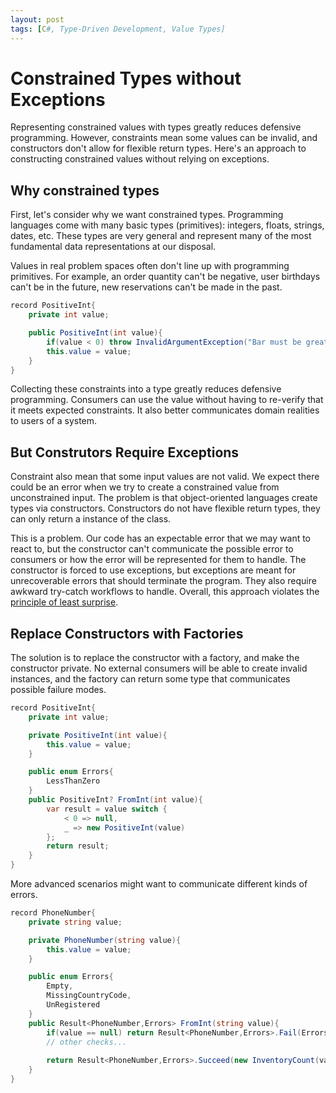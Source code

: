 ```yaml
---
layout: post
tags: [C#, Type-Driven Development, Value Types]
---
```


# Constrained Types without Exceptions

Representing constrained values with types greatly reduces defensive programming. However, constraints mean some values can be invalid, and constructors don't allow for flexible return types. Here's an approach to constructing constrained values without relying on exceptions.

## Why constrained types

First, let's consider why we want constrained types. Programming languages come with many basic types (primitives): integers, floats, strings, dates, etc. 
These types are very general and represent many of the most fundamental data representations at our disposal. 

Values in real problem spaces often don't line up with programming primitives. For example, an order quantity can't be negative, user birthdays can't be in the future, new reservations can't be made in the past.

```cs
record PositiveInt{
    private int value;

    public PositiveInt(int value){
        if(value < 0) throw InvalidArgumentException("Bar must be greater than zero")
        this.value = value;
    }
}
```

Collecting these constraints into a type greatly reduces defensive programming. Consumers can use the value without having to re-verify that it meets expected constraints. It also better communicates domain realities to users of a system.

## But Construtors Require Exceptions 

Constraint also mean that some input values are not valid. We expect there could be an error when we try to create a constrained value from unconstrained input. 
The problem is that object-oriented languages create types via constructors. Constructors do not have flexible return types, they can only return a instance of the class.

This is a problem. Our code has an expectable error that we may want to react to, but the constructor can't communicate the possible error to consumers or how the error will be represented for them to handle. The constructor is forced to use exceptions, but exceptions are meant for unrecoverable errors that should terminate the program. They also require awkward try-catch workflows to handle. Overall, this approach violates the [principle of least surprise](https://en.wikipedia.org/wiki/Principle_of_least_astonishment).

## Replace Constructors with Factories

The solution is to replace the constructor with a factory, and make the constructor private.
No external consumers will be able to create invalid instances, and the factory can return some type that communicates possible failure modes.

```cs
record PositiveInt{
    private int value;

    private PositiveInt(int value){
        this.value = value;
    }

    public enum Errors{
        LessThanZero
    }
    public PositiveInt? FromInt(int value){
        var result = value switch {
            < 0 => null,
            _ => new PositiveInt(value)
        };
        return result;
    }
}
```

More advanced scenarios might want to communicate different kinds of errors.
```cs
record PhoneNumber{
    private string value;

    private PhoneNumber(string value){
        this.value = value;
    }

    public enum Errors{
        Empty,
        MissingCountryCode,
        UnRegistered
    }
    public Result<PhoneNumber,Errors> FromInt(string value){
        if(value == null) return Result<PhoneNumber,Errors>.Fail(Errors.Empty);
        // other checks...
        
        return Result<PhoneNumber,Errors>.Succeed(new InventoryCount(value));
    }
}
```